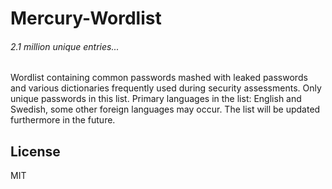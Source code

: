 # Mercury-Wordlist
###### 2.1 million unique entries...
Wordlist containing common passwords mashed with leaked passwords and various dictionaries frequently used during security assessments. Only unique passwords in this list. Primary languages in the list: English and Swedish, some other foreign languages may occur. The list will be updated furthermore in the future.

## License
MIT
